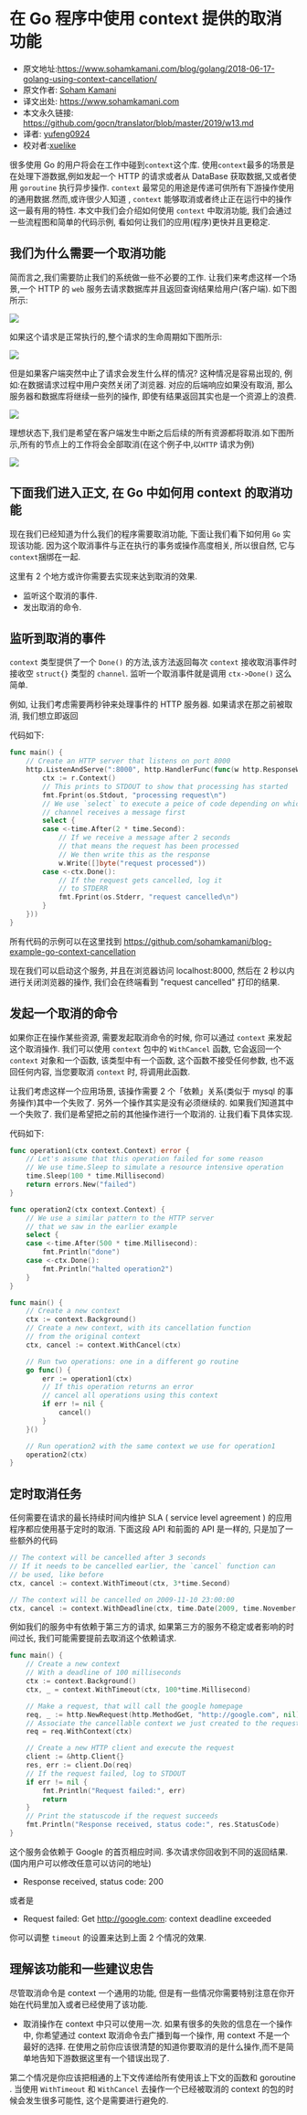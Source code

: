 # 在 Go 程序中使用 context 提供的取消功能

- 原文地址:https://www.sohamkamani.com/blog/golang/2018-06-17-golang-using-context-cancellation/
- 原文作者: [Soham Kamani](https://www.packtpub.com/books/info/authors/soham-kamani)
- 译文出处: https://www.sohamkamani.com
- 本文永久链接: https://github.com/gocn/translator/blob/master/2019/w13.md
- 译者: [yufeng0924](https://github.com/yufeng0924)
- 校对者:[xuelike](https://github.com/xuelike)

很多使用 Go 的用户将会在工作中碰到`context`这个库. 使用`context`最多的场景是在处理下游数据,例如发起一个 HTTP 的请求或者从 DataBase 获取数据,又或者使用 `goroutine` 执行异步操作. `context` 最常见的用途是传递可供所有下游操作使用的通用数据.然而,或许很少人知道 , `context` 能够取消或者终止正在运行中的操作这一最有用的特性.
本文中我们会介绍如何使用 ``context`` 中取消功能, 我们会通过一些流程图和简单的代码示例, 看如何让我们的应用(程序)更快并且更稳定.
## 我们为什么需要一个取消功能
简而言之,我们需要防止我们的系统做一些不必要的工作.
让我们来考虑这样一个场景,一个 HTTP 的 ``web`` 服务去请求数据库并且返回查询结果给用户(客户端). 如下图所示:

![](https://www.sohamkamani.com/client-diagram-199c2b8faf7663c9b7e83de127012a6c.svg )

如果这个请求是正常执行的,整个请求的生命周期如下图所示:

![](https://www.sohamkamani.com/timing-ideal-ff6e4d831668b9da81c1c214224e4521.svg)

但是如果客户端突然中止了请求会发生什么样的情况? 这种情况是容易出现的, 例如:在数据请求过程中用户突然关闭了浏览器. 对应的后端响应如果没有取消, 那么服务器和数据库将继续一些列的操作, 即使有结果返回其实也是一个资源上的浪费.

![](https://www.sohamkamani.com/timing-without-cancel-4955e194034f42b5edd7632f1461c124.svg)

理想状态下,我们是希望在客户端发生中断之后后续的所有资源都将取消.如下图所示,所有的节点上的工作将会全部取消(在这个例子中,以``HTTP`` 请求为例)

![](https://www.sohamkamani.com/timing-with-cancel-2af484f735aab3022ea8d7a9a9c1b675.svg)

## 下面我们进入正文, 在 Go 中如何用 context 的取消功能

现在我们已经知道为什么我们的程序需要取消功能, 下面让我们看下如何用 ``Go`` 实现该功能. 因为这个取消事件与正在执行的事务或操作高度相关, 所以很自然, 它与   ``context``捆绑在一起.

这里有 2 个地方或许你需要去实现来达到取消的效果.
- 监听这个取消的事件.
- 发出取消的命令.

## 监听到取消的事件

`context` 类型提供了一个 `Done()` 的方法,该方法返回每次 `context` 接收取消事件时接收空 `struct{}` 类型的 `channel`. 监听一个取消事件就是调用 `ctx->Done()` 这么简单.

例如, 让我们考虑需要两秒钟来处理事件的 HTTP 服务器. 如果请求在那之前被取消, 我们想立即返回

代码如下:
```go
func main() {
	// Create an HTTP server that listens on port 8000
	http.ListenAndServe(":8000", http.HandlerFunc(func(w http.ResponseWriter, r *http.Request) {
		ctx := r.Context()
		// This prints to STDOUT to show that processing has started
		fmt.Fprint(os.Stdout, "processing request\n")
		// We use `select` to execute a peice of code depending on which
		// channel receives a message first
		select {
		case <-time.After(2 * time.Second):
			// If we receive a message after 2 seconds
			// that means the request has been processed
			// We then write this as the response
			w.Write([]byte("request processed"))
		case <-ctx.Done():
			// If the request gets cancelled, log it
			// to STDERR
			fmt.Fprint(os.Stderr, "request cancelled\n")
		}
	}))
}
```
所有代码的示例可以在这里找到 https://github.com/sohamkamani/blog-example-go-context-cancellation 

现在我们可以启动这个服务, 并且在浏览器访问 localhost:8000, 然后在 2 秒以内进行关闭浏览器的操作, 我们会在终端看到 "request cancelled" 打印的结果.

## 发起一个取消的命令

如果你正在操作某些资源, 需要发起取消命令的时候, 你可以通过 `context` 来发起这个取消操作. 我们可以使用 `context` 包中的 `WithCancel` 函数, 它会返回一个 `context` 对象和一个函数, 该类型中有一个函数, 这个函数不接受任何参数, 也不返回任何内容, 当您要取消 `context` 时, 将调用此函数.

让我们考虑这样一个应用场景, 该操作需要 2 个「依赖」关系(类似于 mysql 的事务操作)其中一个失败了. 另外一个操作其实是没有必须继续的. 如果我们知道其中一个失败了. 我们是希望把之前的其他操作进行一个取消的.
让我们看下具体实现.



代码如下:
```go
func operation1(ctx context.Context) error {
	// Let's assume that this operation failed for some reason
	// We use time.Sleep to simulate a resource intensive operation
	time.Sleep(100 * time.Millisecond)
	return errors.New("failed")
}

func operation2(ctx context.Context) {
	// We use a similar pattern to the HTTP server
	// that we saw in the earlier example
	select {
	case <-time.After(500 * time.Millisecond):
		fmt.Println("done")
	case <-ctx.Done():
		fmt.Println("halted operation2")
	}
}

func main() {
	// Create a new context
	ctx := context.Background()
	// Create a new context, with its cancellation function
	// from the original context
	ctx, cancel := context.WithCancel(ctx)

	// Run two operations: one in a different go routine
	go func() {
		err := operation1(ctx)
		// If this operation returns an error
		// cancel all operations using this context
		if err != nil {
			cancel()
		}
	}()

	// Run operation2 with the same context we use for operation1
	operation2(ctx)
}
```

## 定时取消任务

任何需要在请求的最长持续时间内维护 SLA ( service level agreement ) 的应用程序都应使用基于定时的取消. 下面这段 API 和前面的 API 是一样的, 只是加了一些额外的代码
```go
// The context will be cancelled after 3 seconds
// If it needs to be cancelled earlier, the `cancel` function can
// be used, like before
ctx, cancel := context.WithTimeout(ctx, 3*time.Second)

// The context will be cancelled on 2009-11-10 23:00:00
ctx, cancel := context.WithDeadline(ctx, time.Date(2009, time.November, 10, 23, 0, 0, 0, time.UTC))
```
例如我们的服务中有依赖于第三方的请求, 如果第三方的服务不稳定或者影响的时间过长, 我们可能需要提前去取消这个依赖请求.

```go
func main() {
	// Create a new context
	// With a deadline of 100 milliseconds
	ctx := context.Background()
	ctx, _ = context.WithTimeout(ctx, 100*time.Millisecond)

	// Make a request, that will call the google homepage
	req, _ := http.NewRequest(http.MethodGet, "http://google.com", nil)
	// Associate the cancellable context we just created to the request
	req = req.WithContext(ctx)

	// Create a new HTTP client and execute the request
	client := &http.Client{}
	res, err := client.Do(req)
	// If the request failed, log to STDOUT
	if err != nil {
		fmt.Println("Request failed:", err)
		return
	}
	// Print the statuscode if the request succeeds
	fmt.Println("Response received, status code:", res.StatusCode)
}
```
这个服务会依赖于 Google 的首页相应时间. 多次请求你回收到不同的返回结果. (国内用户可以修改任意可以访问的地址)
- Response received, status code: 200

或者是

- Request failed: Get http://google.com: context deadline exceeded

你可以调整 `timeout` 的设置来达到上面 2 个情况的效果.

## 理解该功能和一些建议忠告

尽管取消命令是 context 一个通用的功能, 但是有一些情况你需要特别注意在你开始在代码里加入或者已经使用了该功能.
- 取消操作在 context 中只可以使用一次.
如果有很多的失败的信息在一个操作中, 你希望通过 context 取消命令去广播到每一个操作, 用 context 不是一个最好的选择.
在使用之前你应该很清楚的知道你要取消的是什么操作,而不是简单地告知下游数据这里有一个错误出现了.

第二个情况是你应该把相通的上下文传递给所有使用该上下文的函数和 goroutine . 当使用 ``WithTimeout`` 和 ``WithCancel`` 去操作一个已经被取消的 context 的包的时候会发生很多可能性, 这个是需要进行避免的.

